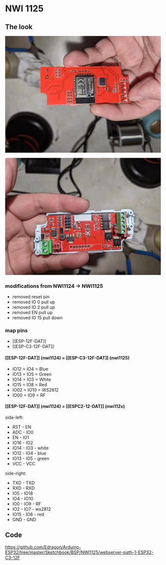 


# NWI 1125

## The look 

![](15-33-17-12-12-2022.png)

![](22-33-17-12-12-2022.png)

### modifications from NWI1124 -> NWI1125

- removed reset pin 
- removed IO 0  pull up
- removed IO 2  pull up
- removed EN    pull up 
- removed IO 15 pull down



### map pins 

- [[ESP-12F-DAT]]
- [[ESP-C3-12F-DAT]]

#### [[ESP-12F-DAT]] (nwi1124) = [[ESP-C3-12F-DAT]] (nwi1125)

  - IO12 = IO4 = Blue
  - IO13 = IO5 = Green
  - IO14 = IO3 = White
  - IO15 = IO8 = Red
  - IO02 = IO10 = WS2812 
  - IO00 = IO9 = RF


#### [[ESP-12F-DAT]] (nwi1124) = [[ESPC2-12-DAT]] (nwi112x)

side-left:
- RST - EN
- ADC - IO0
- EN - IO1
- IO16 - IO2
- IO14 - IO3 - white
- IO12 - IO4 - blue
- IO13 - IO5 - green 
- VCC  - VCC

side-right: 
- TXD - TXD
- RXD - RXD
- IO5 - IO18
- IO4 - IO10
- IO0 - IO9 - RF
- IO2 - IO7 - ws2812 
- IO15 - IO6 - red 
- GND - GND


## Code 

https://github.com/Edragon/Arduino-ESP32/tree/master/Sketchbook/BSP/NWI1125/webserver-path-1-ESP32-C3-12F